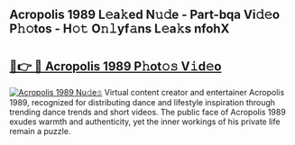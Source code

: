 ## Acropolis 1989 L𝚎a𝚔ed N𝚞𝚍e - Part-bqa Vi𝚍𝚎o P𝚑𝚘tos - H𝚘𝚝 O𝚗𝚕yf𝚊ns L𝚎a𝚔s nfohX

# <h2><a href="http://kf8gcy7.oniu.top/?m=Acropolis+1989">🔗👉 🔴 Acropolis 1989 P𝚑ot𝚘𝚜 V𝚒d𝚎o</a></h2>

[![Acropolis 1989 Nu𝚍e𝚜](https://i.imgur.com/0qMVB7G.gif)](http://kf8gcy7.oniu.top/?m=Acropolis+1989)
Virtual content creator and entertainer Acropolis 1989, recognized for distributing dance and lifestyle inspiration through trending dance trends and short videos. The public face of Acropolis 1989 exudes warmth and authenticity, yet the inner workings of his private life remain a puzzle.  

